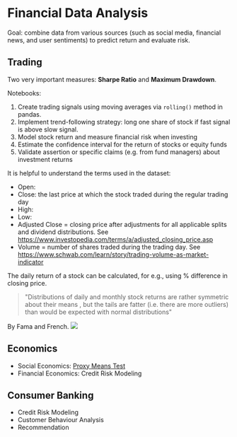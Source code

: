 # Financial Data Analysis

Goal: combine data from various sources (such as social media, financial news, and user sentiments) to predict return and evaluate risk.

## Trading

Two very important measures: **Sharpe Ratio** and **Maximum Drawdown**.

Notebooks:
1. Create trading signals using moving averages via `rolling()` method in pandas.
2. Implement trend-following strategy: long one share of stock if fast signal is above slow signal.
3. Model stock return and measure financial risk when investing
4. Estimate the confidence interval for the return of stocks or equity funds
5. Validate assertion or specific claims (e.g. from fund managers) about investment returns 

It is helpful to understand the terms used in the dataset:
- Open:
- Close: the last price at which the stock traded during the regular trading day
- High:
- Low:
- Adjusted Close = closing price after adjustments for all applicable splits and dividend distributions. See https://www.investopedia.com/terms/a/adjusted_closing_price.asp
- Volume = number of shares traded during the trading day. See https://www.schwab.com/learn/story/trading-volume-as-market-indicator

The daily return of a stock can be calculated, for e.g., using % difference in closing price.

> "Distributions of daily and monthly stock returns are rather symmetric about their means , but the tails are fatter (i.e. there are more outliers) than would be expected with normal distributions"

By Fama and French.
![](https://bookmap.com/wp-content/uploads/2022/04/image1.png)

## Economics

- Social Economics: [Proxy Means Test](https://elibrary.worldbank.org/doi/pdf/10.1596/0-8213-3313-5)
- Financial Economics: Credit Risk Modeling

## Consumer Banking

- Credit Risk Modeling
- Customer Behaviour Analysis
- Recommendation